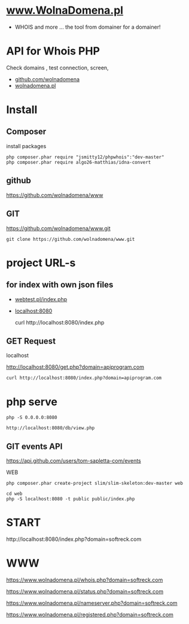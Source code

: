 # www.WolnaDomena.pl
+ WHOIS and more ... the tool from domainer for a domainer!

# API for Whois PHP
Check domains , test connection, screen,

+ [github.com/wolnadomena](https://github.com/wolnadomena)
+ [wolnadomena.pl](https://wolnadomena.pl/)

# Install

## Composer
install packages

    php composer.phar require "jsmitty12/phpwhois":"dev-master"
    php composer.phar require algo26-matthias/idna-convert

## github

https://github.com/wolnadomena/www

## GIT

https://github.com/wolnadomena/www.git

    git clone https://github.com/wolnadomena/www.git


# project URL-s

## for index with own json files

+ [webtest.pl/index.php](https://whois.webtest.pl/index.php)

+ [localhost:8080](http://localhost:8080/)


    curl http://localhost:8080/index.php


## GET Request

localhost

[http://localhost:8080/get.php?domain=apiprogram.com](http://localhost:8080/get.php?domain=apiprogram.com)

    curl http://localhost:8080/index.php?domain=apiprogram.com


# php serve

    php -S 0.0.0.0:8080

    http://localhost:8080/db/view.php


## GIT events API

https://api.github.com/users/tom-sapletta-com/events



WEB

    php composer.phar create-project slim/slim-skeleton:dev-master web
    
    cd web 
    php -S localhost:8080 -t public public/index.php


# START

http://localhost:8080/index.php?domain=softreck.com


# WWW

https://www.wolnadomena.pl/whois.php?domain=softreck.com

https://www.wolnadomena.pl/status.php?domain=softreck.com

https://www.wolnadomena.pl/nameserver.php?domain=softreck.com

https://www.wolnadomena.pl/registered.php?domain=softreck.com
